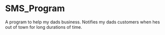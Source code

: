 # SMS_Program
A program to help my dads business. Notifies my dads customers when hes out of town for long durations of time.
